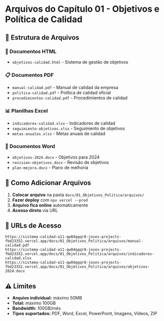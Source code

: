 # Arquivos do Capítulo 01 - Objetivos e Política de Calidad

## 📁 Estrutura de Arquivos

### 📄 Documentos HTML
- `objetivos-calidad.html` - Sistema de gestão de objetivos

### 📋 Documentos PDF
- `manual-calidad.pdf` - Manual de calidad da empresa
- `politica-calidad.pdf` - Política de calidad oficial
- `procedimientos-calidad.pdf` - Procedimientos de calidad

### 📊 Planilhas Excel
- `indicadores-calidad.xlsx` - Indicadores de calidad
- `seguimiento-objetivos.xlsx` - Seguimiento de objetivos
- `metas-anuales.xlsx` - Metas anuais de calidad

### 📝 Documentos Word
- `objetivos-2024.docx` - Objetivos para 2024
- `revision-objetivos.docx` - Revisão de objetivos
- `plan-mejora.docx` - Plano de melhoria

## 🚀 Como Adicionar Arquivos

1. **Colocar arquivo** na pasta `docs/01_Objetivos_Politica/arquivos/`
2. **Fazer deploy** com `npx vercel --prod`
3. **Arquivo fica online** automaticamente
4. **Acesso direto** via URL

## 📱 URLs de Acesso

```
https://sistema-calidad-a11-qw84qqqr8-joses-projects-fbd23352.vercel.app/docs/01_Objetivos_Politica/arquivos/manual-calidad.pdf
https://sistema-calidad-a11-qw84qqqr8-joses-projects-fbd23352.vercel.app/docs/01_Objetivos_Politica/arquivos/indicadores-calidad.xlsx
https://sistema-calidad-a11-qw84qqqr8-joses-projects-fbd23352.vercel.app/docs/01_Objetivos_Politica/arquivos/objetivos-2024.docx
```

## ⚠️ Limites

- **Arquivo individual:** máximo 50MB
- **Total:** máximo 100GB
- **Bandwidth:** 100GB/mês
- **Tipos suportados:** PDF, Word, Excel, PowerPoint, Imagens, Vídeos, ZIP
